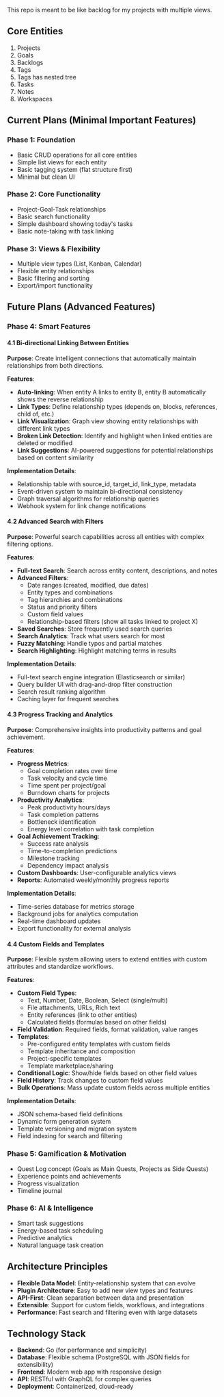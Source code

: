 This repo is meant to be like backlog for my projects with multiple views.

## Core Entities
1. Projects
2. Goals  
3. Backlogs
4. Tags
5. Tags has nested tree
6. Tasks
7. Notes
8. Workspaces

## Current Plans (Minimal Important Features)
### Phase 1: Foundation
- Basic CRUD operations for all core entities
- Simple list views for each entity
- Basic tagging system (flat structure first)
- Minimal but clean UI

### Phase 2: Core Functionality
- Project-Goal-Task relationships
- Basic search functionality
- Simple dashboard showing today's tasks
- Basic note-taking with task linking

### Phase 3: Views & Flexibility
- Multiple view types (List, Kanban, Calendar)
- Flexible entity relationships
- Basic filtering and sorting
- Export/import functionality

## Future Plans (Advanced Features)
### Phase 4: Smart Features

#### 4.1 Bi-directional Linking Between Entities
**Purpose**: Create intelligent connections that automatically maintain relationships from both directions.

**Features**:
- **Auto-linking**: When entity A links to entity B, entity B automatically shows the reverse relationship
- **Link Types**: Define relationship types (depends on, blocks, references, child of, etc.)
- **Link Visualization**: Graph view showing entity relationships with different link types
- **Broken Link Detection**: Identify and highlight when linked entities are deleted or modified
- **Link Suggestions**: AI-powered suggestions for potential relationships based on content similarity

**Implementation Details**:
- Relationship table with source_id, target_id, link_type, metadata
- Event-driven system to maintain bi-directional consistency
- Graph traversal algorithms for relationship queries
- Webhook system for link change notifications

#### 4.2 Advanced Search with Filters
**Purpose**: Powerful search capabilities across all entities with complex filtering options.

**Features**:
- **Full-text Search**: Search across entity content, descriptions, and notes
- **Advanced Filters**: 
  - Date ranges (created, modified, due dates)
  - Entity types and combinations
  - Tag hierarchies and combinations
  - Status and priority filters
  - Custom field values
  - Relationship-based filters (show all tasks linked to project X)
- **Saved Searches**: Store frequently used search queries
- **Search Analytics**: Track what users search for most
- **Fuzzy Matching**: Handle typos and partial matches
- **Search Highlighting**: Highlight matching terms in results

**Implementation Details**:
- Full-text search engine integration (Elasticsearch or similar)
- Query builder UI with drag-and-drop filter construction
- Search result ranking algorithm
- Caching layer for frequent searches

#### 4.3 Progress Tracking and Analytics
**Purpose**: Comprehensive insights into productivity patterns and goal achievement.

**Features**:
- **Progress Metrics**:
  - Goal completion rates over time
  - Task velocity and cycle time
  - Time spent per project/goal
  - Burndown charts for projects
- **Productivity Analytics**:
  - Peak productivity hours/days
  - Task completion patterns
  - Bottleneck identification
  - Energy level correlation with task completion
- **Goal Achievement Tracking**:
  - Success rate analysis
  - Time-to-completion predictions
  - Milestone tracking
  - Dependency impact analysis
- **Custom Dashboards**: User-configurable analytics views
- **Reports**: Automated weekly/monthly progress reports

**Implementation Details**:
- Time-series database for metrics storage
- Background jobs for analytics computation
- Real-time dashboard updates
- Export functionality for external analysis

#### 4.4 Custom Fields and Templates
**Purpose**: Flexible system allowing users to extend entities with custom attributes and standardize workflows.

**Features**:
- **Custom Field Types**:
  - Text, Number, Date, Boolean, Select (single/multi)
  - File attachments, URLs, Rich text
  - Entity references (link to other entities)
  - Calculated fields (formulas based on other fields)
- **Field Validation**: Required fields, format validation, value ranges
- **Templates**:
  - Pre-configured entity templates with custom fields
  - Template inheritance and composition
  - Project-specific templates
  - Template marketplace/sharing
- **Conditional Logic**: Show/hide fields based on other field values
- **Field History**: Track changes to custom field values
- **Bulk Operations**: Mass update custom fields across multiple entities

**Implementation Details**:
- JSON schema-based field definitions
- Dynamic form generation system
- Template versioning and migration system
- Field indexing for search and filtering

### Phase 5: Gamification & Motivation
- Quest Log concept (Goals as Main Quests, Projects as Side Quests)
- Experience points and achievements
- Progress visualization
- Timeline journal

### Phase 6: AI & Intelligence
- Smart task suggestions
- Energy-based task scheduling
- Predictive analytics
- Natural language task creation

## Architecture Principles
- **Flexible Data Model**: Entity-relationship system that can evolve
- **Plugin Architecture**: Easy to add new view types and features
- **API-First**: Clean separation between data and presentation
- **Extensible**: Support for custom fields, workflows, and integrations
- **Performance**: Fast search and filtering even with large datasets

## Technology Stack
- **Backend**: Go (for performance and simplicity)
- **Database**: Flexible schema (PostgreSQL with JSON fields for extensibility)
- **Frontend**: Modern web app with responsive design
- **API**: RESTful with GraphQL for complex queries
- **Deployment**: Containerized, cloud-ready
